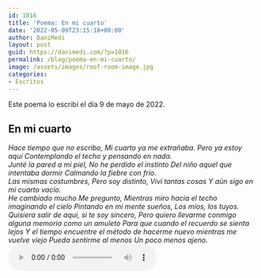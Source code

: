 ```yaml
---
id: 1016
title: 'Poema: En mi cuarto'
date: '2022-05-09T23:15:18+00:00'
author: DaniMedi
layout: post
guid: https://danimedi.com/?p=1016
permalink: /blog/poema-en-mi-cuarto/
image: /assets/images/roof-room-image.jpg
categories:
- Escritos
---
```


Este poema lo escribí el día 9 de mayo de 2022.

## En mi cuarto

<em>
Hace tiempo que no escribo,  
Mi cuarto ya me extrañaba.  
Pero ya estoy aquí  
Contemplando el techo y pensando en nada.  
<br>
Junté la pared a mi piel,  
No he perdido el instinto  
Del niño aquel que intentaba dormir  
Calmando la fiebre con frío.  
<br>
Las mismas costumbres,  
Pero soy distinto,  
Viví tantas cosas  
Y aún sigo en mi cuarto vacío.  
<br>
He cambiado mucho  
Me pregunto,  
Mientras miro hacia el techo imaginando el cielo  
Pintando en mi mente sueños,  
Los míos, los tuyos.  
<br>
Quisiera salir de aquí, si te soy sincero,  
Pero quiero llevarme conmigo alguna memoria como un amuleto  
Para que cuando el recuerdo se sienta lejos  
Y el tiempo encuentre el método de hacerme nuevo mientras me vuelve viejo  
Pueda sentirme al menos  
Un poco menos ajeno.  
</em>
<br>
<audio controls>
  <source src="/assets/audios/poema-en-mi-cuarto.mp3" type="audio/mpeg">
</audio>
